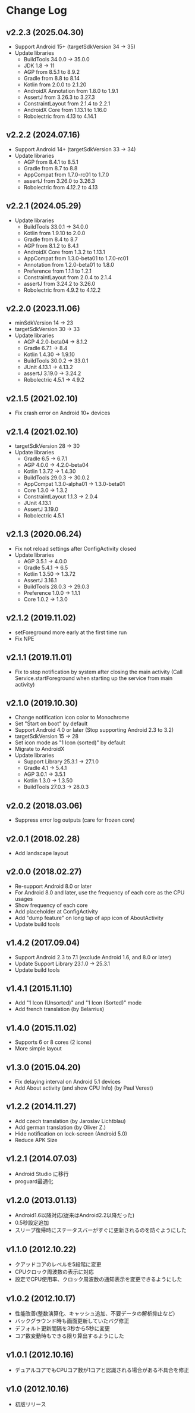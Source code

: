 Change Log
==========

v2.2.3 (2025.04.30)
-------------------

- Support Android 15+ (targetSdkVersion 34 -> 35)
- Update libraries
    - BuildTools 34.0.0 -> 35.0.0
    - JDK 1.8 -> 11
    - AGP from 8.5.1 to 8.9.2
    - Gradle from 8.8 to 8.14
    - Kotlin from 2.0.0 to 2.1.20
    - AndroidX Annotation from 1.8.0 to 1.9.1
    - AssertJ from 3.26.3 to 3.27.3
    - ConstraintLayout from 2.1.4 to 2.2.1
    - AndroidX Core from 1.13.1 to 1.16.0
    - Robolectric from 4.13 to 4.14.1

v2.2.2 (2024.07.16)
-------------------

- Support Android 14+ (targetSdkVersion 33 -> 34)
- Update libraries
    - AGP from 8.4.1 to 8.5.1
    - Gradle from 8.7 to 8.8
    - AppCompat from 1.7.0-rc01 to 1.7.0
    - assertJ from 3.26.0 to 3.26.3
    - Robolectric from 4.12.2 to 4.13

v2.2.1 (2024.05.29)
-------------------

- Update libraries
    - BuildTools 33.0.1 -> 34.0.0
    - Kotlin from 1.9.10 to 2.0.0
    - Gradle from 8.4 to 8.7
    - AGP from 8.1.2 to 8.4.1
    - AndroidX Core from 1.3.2 to 1.13.1
    - AppCompat from 1.3.0-beta01 to 1.7.0-rc01
    - Annotation from 1.2.0-beta01 to 1.8.0
    - Preference from 1.1.1 to 1.2.1
    - ConstraintLayout from 2.0.4 to 2.1.4
    - assertJ from 3.24.2 to 3.26.0
    - Robolectric from 4.9.2 to 4.12.2

v2.2.0 (2023.11.06)
-------------------

- minSdkVersion 14 -> 23
- targetSdkVersion 30 -> 33
- Update libraries
    - AGP 4.2.0-beta04 -> 8.1.2
    - Gradle 6.7.1 -> 8.4
    - Kotlin 1.4.30 -> 1.9.10
    - BuildTools 30.0.2 -> 33.0.1
    - JUnit 4.13.1 -> 4.13.2
    - assertJ 3.19.0 -> 3.24.2
    - Robolectric 4.5.1 -> 4.9.2

v2.1.5 (2021.02.10)
-------------------

- Fix crash error on Android 10+ devices

v2.1.4 (2021.02.10)
-------------------

- targetSdkVersion 28 -> 30
- Update libraries
    - Gradle 6.5 -> 6.7.1
    - AGP 4.0.0 -> 4.2.0-beta04
    - Kotlin 1.3.72 -> 1.4.30
    - BuildTools 29.0.3 -> 30.0.2
    - AppCompat 1.3.0-alpha01 -> 1.3.0-beta01
    - Core 1.3.0 -> 1.3.2
    - ConstraintLayout 1.1.3 -> 2.0.4
    - JUnit 4.13.1
    - AssertJ 3.19.0
    - Robolectric 4.5.1

v2.1.3 (2020.06.24)
-------------------

- Fix not reload settings after ConfigActivity closed
- Update libraries
    - AGP 3.5.1 -> 4.0.0
    - Gradle 5.4.1 -> 6.5
    - Kotlin 1.3.50 -> 1.3.72
    - AssertJ 3.16.1
    - BuildTools 28.0.3 -> 29.0.3
    - Preference 1.0.0 -> 1.1.1
    - Core 1.0.2 -> 1.3.0

v2.1.2 (2019.11.02)
-------------------

- setForeground more early at the first time run
- Fix NPE

v2.1.1 (2019.11.01)
-------------------

- Fix to stop notification by system after closing the main activity
  (Call Service.startForeground when starting up the service from main activity)

v2.1.0 (2019.10.30)
-------------------

- Change notification icon color to Monochrome
- Set "Start on boot" by default
- Support Android 4.0 or later (Stop supporting Android 2.3 to 3.2)
- targetSdkVersion 15 -> 28
- Set icon mode as "1 Icon (sorted)" by default
- Migrate to AndroidX
- Update libraries
    - Support Library 25.3.1 -> 27.1.0
    - Gradle 4.1 -> 5.4.1
    - AGP 3.0.1 -> 3.5.1
    - Kotlin 1.3.0 -> 1.3.50
    - BuildTools 27.0.3 -> 28.0.3

v2.0.2 (2018.03.06)
-------------------

- Suppress error log outputs (care for frozen core)

v2.0.1 (2018.02.28)
-------------------

- Add landscape layout

v2.0.0 (2018.02.27)
-------------------

- Re-support Android 8.0 or later
- For Android 8.0 and later, use the frequency of each core as the CPU usages
- Show frequency of each core
- Add placeholder at ConfigActivity
- Add "dump feature" on long tap of app icon of AboutActivity
- Update build tools

v1.4.2 (2017.09.04)
-------------------

- Support Android 2.3 to 7.1 (exclude Android 1.6, and 8.0 or later)
- Update Support Library 23.1.0 -> 25.3.1
- Update build tools

v1.4.1 (2015.11.10)
-------------------

- Add "1 Icon (Unsorted)" and "1 Icon (Sorted)" mode
- Add french translation (by Belarrius)

v1.4.0 (2015.11.02)
-------------------

- Supports 6 or 8 cores (2 icons)
- More simple layout

v1.3.0 (2015.04.20)
-------------------

- Fix delaying interval on Android 5.1 devices
- Add About activity (and show CPU Info) (by Paul Verest)

v1.2.2 (2014.11.27)
-------------------

- Add czech translation (by Jaroslav Lichtblau)
- Add german translation (by Oliver Z.)
- Hide notification on lock-screen (Android 5.0)
- Reduce APK Size

v1.2.1 (2014.07.03)
-------------------

- Android Studio に移行
- proguard最適化

v1.2.0 (2013.01.13)
-------------------

- Android1.6以降対応(従来はAndroid2.2以降だった)
- 0.5秒設定追加
- スリープ復帰時にステータスバーがすぐに更新されるのを防ぐようにした

v1.1.0 (2012.10.22)
-------------------

- クアッドコアのレベルを5段階に変更
- CPUクロック周波数の表示に対応
- 設定でCPU使用率、クロック周波数の通知表示を変更できるようにした

v1.0.2 (2012.10.17)
-------------------

- 性能改善(整数演算化、キャッシュ追加、不要データの解析抑止など)
- バックグラウンド時も画面更新していたバグ修正
- デフォルト更新間隔を3秒から5秒に変更
- コア数変動時もできる限り算出するようにした

v1.0.1 (2012.10.16)
-------------------

- デュアルコアでもCPUコア数が1コアと認識される場合がある不具合を修正

v1.0 (2012.10.16)
-------------------

- 初版リリース
